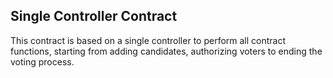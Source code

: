 ## Single Controller Contract

This contract is based on a single controller to perform all contract functions, starting from adding candidates, authorizing voters to ending the voting process.




